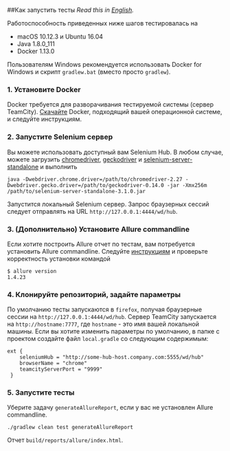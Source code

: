 ##Как запустить тесты
*Read this in [English](README.md).*

Работоспособность приведенных ниже шагов тестировалась на
* macOS 10.12.3 и Ubuntu 16.04
* Java 1.8.0_111
* Docker 1.13.0

Пользователям Windows рекомендуется использовать Docker for Windows и скрипт `gradlew.bat` (вместо просто `gradlew`).

### 1. Установите Docker
Docker требуется для разворачивания тестируемой системы (сервер TeamCity).
[Скачайте](https://www.docker.com/products/overview#install_the_platform) Docker, подходящий вашей операционной системе, и следуйте инструкциям.

### 2. Запустите Selenium сервер
Вы можете использовать доступный вам Selenium Hub.
В любом случае, можете загрузить [chromedriver](https://chromedriver.storage.googleapis.com/index.html), [geckodriver](https://github.com/mozilla/geckodriver/releases) и [selenium-server-standalone](http://selenium-release.storage.googleapis.com/index.html) и выполнить
```
java -Dwebdriver.chrome.driver=/path/to/chromedriver-2.27 -Dwebdriver.gecko.driver=/path/to/geckodriver-0.14.0 -jar -Xmx256m /path/to/selenium-server-standalone-3.1.0.jar
```
Запустится локальный Selenium сервер. Запрос браузерных сессий следует отправлять на URL `http://127.0.0.1:4444/wd/hub`.

### 3. (Дополнительно) Установите Allure commandline
Если хотите построить Allure отчет по тестам, вам потребуется установить Allure commandline. Следуйте [инструкциям](http://wiki.qatools.ru/display/AL/Allure+Commandline) и проверьте корректность установки командой
```
$ allure version
1.4.23
```

### 4. Клонируйте репозиторий, задайте параметры
По умолчанию тесты запускаются в `firefox`, получая браузерные сессии на `http://127.0.0.1:4444/wd/hub`.
Сервер TeamCity запускается на `http://hostname:7777`, где `hostname` - это имя вашей локальной машины.
Если вы хотите изменить параметры по умолчанию, в папке с проектом создайте файл `local.gradle` со следующим содержимым:
```
ext {
    seleniumHub = "http://some-hub-host.company.com:5555/wd/hub"
    browserName = "chrome"
    teamcityServerPort = "9999"
 }
```

### 5. Запустите тесты
Уберите задачу `generateAllureReport`, если у вас не установлен Allure commandline.
```
./gradlew clean test generateAllureReport
```
Отчет `build/reports/allure/index.html`.
